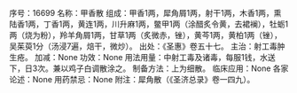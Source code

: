 序号：16699
名称：甲香散
组成：甲香1两，犀角屑1两，射干1两，木香1两，熏陆香1两，丁香1两，黄连1两，川升麻1两，鳖甲1两（涂醋炙令黄，去裙襕），牡蛎1两（烧为粉），羚羊角屑1两，甘草1两（炙微赤，锉），黄芩1两，黄柏1两（锉），吴茱萸1分（汤浸7遍，焙干，微炒）。
出处：《圣惠》卷五十七。
主治：射工毒肿生疮。
加减：None
功效：None
用法用量：中射工毒及诸毒，每服1钱，水送下，日3次。兼以鸡子白调散涂之。
制备方法：上为细散。
临床应用：None
各家论述：None
用药禁忌：None
附注：犀角散（《圣济总录》卷一四九）。
